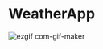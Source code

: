 # WeatherApp

![ezgif com-gif-maker](https://user-images.githubusercontent.com/18270238/111078588-3f268680-851c-11eb-8e00-867976310927.gif)
